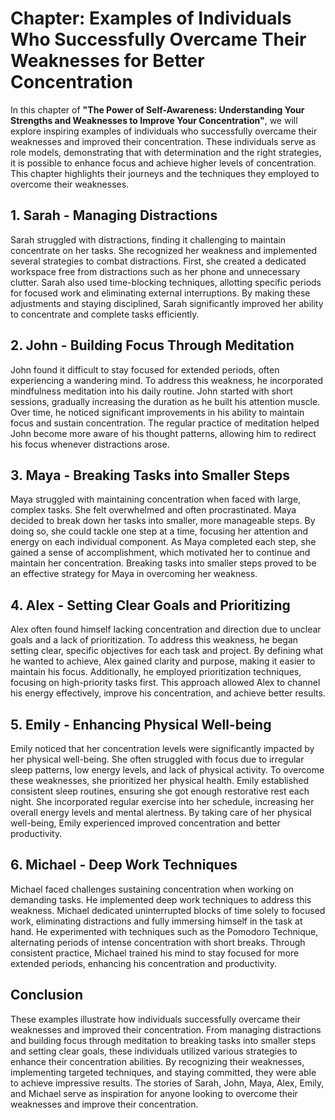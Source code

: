 Chapter: Examples of Individuals Who Successfully Overcame Their Weaknesses for Better Concentration
====================================================================================================

In this chapter of **"The Power of Self-Awareness: Understanding Your Strengths and Weaknesses to Improve Your Concentration"**, we will explore inspiring examples of individuals who successfully overcame their weaknesses and improved their concentration. These individuals serve as role models, demonstrating that with determination and the right strategies, it is possible to enhance focus and achieve higher levels of concentration. This chapter highlights their journeys and the techniques they employed to overcome their weaknesses.

**1. Sarah - Managing Distractions**
------------------------------------

Sarah struggled with distractions, finding it challenging to maintain concentrate on her tasks. She recognized her weakness and implemented several strategies to combat distractions. First, she created a dedicated workspace free from distractions such as her phone and unnecessary clutter. Sarah also used time-blocking techniques, allotting specific periods for focused work and eliminating external interruptions. By making these adjustments and staying disciplined, Sarah significantly improved her ability to concentrate and complete tasks efficiently.

**2. John - Building Focus Through Meditation**
-----------------------------------------------

John found it difficult to stay focused for extended periods, often experiencing a wandering mind. To address this weakness, he incorporated mindfulness meditation into his daily routine. John started with short sessions, gradually increasing the duration as he built his attention muscle. Over time, he noticed significant improvements in his ability to maintain focus and sustain concentration. The regular practice of meditation helped John become more aware of his thought patterns, allowing him to redirect his focus whenever distractions arose.

**3. Maya - Breaking Tasks into Smaller Steps**
-----------------------------------------------

Maya struggled with maintaining concentration when faced with large, complex tasks. She felt overwhelmed and often procrastinated. Maya decided to break down her tasks into smaller, more manageable steps. By doing so, she could tackle one step at a time, focusing her attention and energy on each individual component. As Maya completed each step, she gained a sense of accomplishment, which motivated her to continue and maintain her concentration. Breaking tasks into smaller steps proved to be an effective strategy for Maya in overcoming her weakness.

**4. Alex - Setting Clear Goals and Prioritizing**
--------------------------------------------------

Alex often found himself lacking concentration and direction due to unclear goals and a lack of prioritization. To address this weakness, he began setting clear, specific objectives for each task and project. By defining what he wanted to achieve, Alex gained clarity and purpose, making it easier to maintain his focus. Additionally, he employed prioritization techniques, focusing on high-priority tasks first. This approach allowed Alex to channel his energy effectively, improve his concentration, and achieve better results.

**5. Emily - Enhancing Physical Well-being**
--------------------------------------------

Emily noticed that her concentration levels were significantly impacted by her physical well-being. She often struggled with focus due to irregular sleep patterns, low energy levels, and lack of physical activity. To overcome these weaknesses, she prioritized her physical health. Emily established consistent sleep routines, ensuring she got enough restorative rest each night. She incorporated regular exercise into her schedule, increasing her overall energy levels and mental alertness. By taking care of her physical well-being, Emily experienced improved concentration and better productivity.

**6. Michael - Deep Work Techniques**
-------------------------------------

Michael faced challenges sustaining concentration when working on demanding tasks. He implemented deep work techniques to address this weakness. Michael dedicated uninterrupted blocks of time solely to focused work, eliminating distractions and fully immersing himself in the task at hand. He experimented with techniques such as the Pomodoro Technique, alternating periods of intense concentration with short breaks. Through consistent practice, Michael trained his mind to stay focused for more extended periods, enhancing his concentration and productivity.

Conclusion
----------

These examples illustrate how individuals successfully overcame their weaknesses and improved their concentration. From managing distractions and building focus through meditation to breaking tasks into smaller steps and setting clear goals, these individuals utilized various strategies to enhance their concentration abilities. By recognizing their weaknesses, implementing targeted techniques, and staying committed, they were able to achieve impressive results. The stories of Sarah, John, Maya, Alex, Emily, and Michael serve as inspiration for anyone looking to overcome their weaknesses and improve their concentration.

